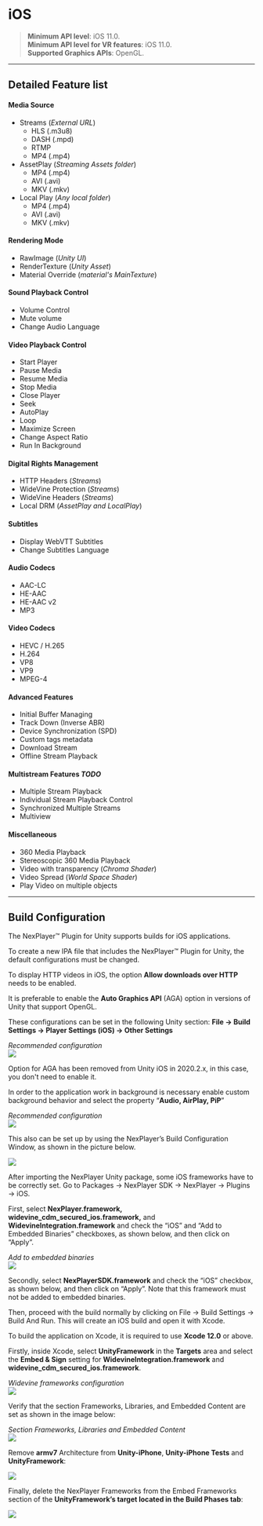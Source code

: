 # iOS

> **Minimum API level**: iOS 11.0.  
**Minimum API level for VR features**: iOS 11.0.  
**Supported Graphics APIs**: OpenGL.    

---
## Detailed Feature list
#### Media Source
- Streams (*External URL*)
	- HLS (.m3u8)
	- DASH (.mpd)
	- RTMP
	- MP4 (.mp4)
- AssetPlay (*Streaming Assets folder*)
	- MP4 (.mp4)
	- AVI (.avi)
	- MKV (.mkv)
- Local Play (*Any local folder*)
	- MP4 (.mp4)
	- AVI (.avi)
	- MKV (.mkv)

#### Rendering Mode  
- RawImage (*Unity UI*)	
- RenderTexture (*Unity Asset*)
- Material Override (*material's MainTexture*)

#### Sound Playback Control
- Volume Control
- Mute volume
- Change Audio Language

#### Video Playback Control
- Start Player
- Pause Media
- Resume Media
- Stop Media
- Close Player
- Seek
- AutoPlay
- Loop
- Maximize Screen
- Change Aspect Ratio
- Run In Background

#### Digital Rights Management
- HTTP Headers (*Streams*)
- WideVine Protection (*Streams*)
- WideVine Headers (*Streams*)
- Local DRM (*AssetPlay and LocalPlay*)

#### Subtitles
- Display WebVTT Subtitles
- Change Subtitles Language

#### Audio Codecs
- AAC-LC
- HE-AAC
- HE-AAC v2
- MP3

#### Video Codecs
- HEVC / H.265
- H.264
- VP8
- VP9
- MPEG-4

#### Advanced Features
- Initial Buffer Managing
- Track Down (Inverse ABR)
- Device Synchronization (SPD)
- Custom tags metadata
- Download Stream
- Offline Stream Playback

#### Multistream Features ***TODO***
- Multiple Stream Playback
- Individual Stream Playback Control
- Synchronized Multiple Streams
- Multiview

#### Miscellaneous
- 360 Media Playback
- Stereoscopic 360 Media Playback
- Video with transparency (*Chroma Shader*)
- Video Spread (*World Space Shader*)
- Play Video on multiple objects

---
## Build Configuration

The NexPlayer™ Plugin for Unity supports builds for iOS applications.

To create a new IPA file that includes the NexPlayer™ Plugin for Unity, the default configurations must be changed.  

To display HTTP videos in iOS, the option **Allow downloads over HTTP** needs to be enabled.  

It is preferable to enable the **Auto Graphics API** (AGA) option in versions of Unity that support OpenGL. 

These configurations can be set in the following Unity section:
**File → Build Settings → Player Settings (iOS) → Other Settings**

*Recommended configuration*  
![](../assets/platforms/ios0.png)

Option for AGA has been removed from Unity iOS in 2020.2.x, in this case, you don't need to enable it.

In order to the application work in background is necessary enable custom background behavior and select the property “**Audio, AirPlay, PiP**”

*Recommended configuration*  
![](../assets/platforms/ios1.png)

This also can be set up by using the NexPlayer’s Build Configuration Window, as shown in the picture below.

![](../assets/platforms/ios2.png)

After importing the NexPlayer Unity package, some iOS frameworks have to be correctly set. Go to Packages → NexPlayer SDK → NexPlayer → Plugins → iOS.

First, select **NexPlayer.framework, widevine_cdm_secured_ios.framework,** and **WidevineIntegration.framework** and check the “iOS” and “Add to Embedded Binaries” checkboxes, as shown below, and then click on “Apply”. 

*Add to embedded binaries*  
![](../assets/platforms/ios3.png)

Secondly, select **NexPlayerSDK.framework** and check the “iOS” checkbox, as shown below, and then click on “Apply”. Note that this framework must not be added to embedded binaries.

Then, proceed with the build normally by clicking on File → Build Settings → Build And Run. This will create an iOS build and open it with Xcode.

To build the application on Xcode, it is required to use **Xcode 12.0** or above.

Firstly, inside Xcode, select **UnityFramework** in the **Targets** area and select the **Embed & Sign** setting for **WidevineIntegration.framework** and **widevine_cdm_secured_ios.framework**.

*Widevine frameworks configuration*  
![](../assets/platforms/ios4.png)

Verify that the section Frameworks, Libraries, and Embedded Content are set as shown in the image below:

*Section Frameworks, Libraries and Embedded Content*  
![](../assets/platforms/ios4.png)

Remove **armv7** Architecture from **Unity-iPhone**, **Unity-iPhone Tests** and **UnityFramework**:

![](../assets/platforms/ios5.png)

Finally, delete the NexPlayer Frameworks from the Embed Frameworks section of the **UnityFramework’s target located in the Build Phases tab**:

![](../assets/platforms/ios6.png)
